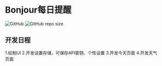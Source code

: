 # Bonjour每日提醒
![GitHub](https://img.shields.io/github/license/logic-studio/BonjourDailyTips?style=flat-square)
![GitHub repo size](https://img.shields.io/github/repo-size/Logic-Studio/BonjourDailyTips?style=flat-square)
## 开发日程

1.绘制UI
2.开发设置存储，可保存API密钥、个性设置
3.开发今天页面
4.开发天气页面


